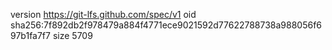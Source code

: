 version https://git-lfs.github.com/spec/v1
oid sha256:7f892db2f978479a884f4771ece9021592d77622788738a988056f697b1fa7f7
size 5709
